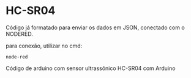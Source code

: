 # HC-SR04

Código já formatado para enviar os dados em JSON, conectado com o NODERED.

para conexão, utilizar no cmd: 
````
node-red
````


Código de arduino com sensor ultrassônico HC-SR04 com Arduino
